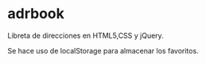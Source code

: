 # adrbook

Libreta de direcciones en HTML5,CSS y jQuery.

Se hace uso de localStorage para almacenar los favoritos.
